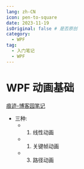 ```yaml
---
lang: zh-CN 
icon: pen-to-square
date: 2023-11-19
isOriginal: false # 是否原创
category:
  - WPF
tag:
  - 入门笔记
  - WPF
---
```


# WPF 动画基础

[痕迹-博客园笔记](https://www.cnblogs.com/zh7791/p/9305005.html)

- 三种:
  - 1. 线性动画
  - 1. 关键帧动画
  - 3. 路径动画
